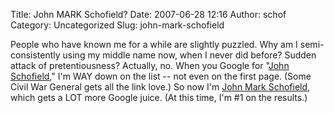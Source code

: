 Title: John MARK Schofield?
Date: 2007-06-28 12:16
Author: schof
Category: Uncategorized
Slug: john-mark-schofield

People who have known me for a while are slightly puzzled. Why am I
semi-consistently using my middle name now, when I never did before?
Sudden attack of pretentiousness? Actually, no. When you Google for
"[John
Schofield](http://www.google.com/search?q=john+schofield "Google results for "),"
I'm WAY down on the list -- not even on the first page. (Some Civil War
General gets all the link love.) So now I'm [John Mark
Schofield](http://www.google.com/search?q=john+mark+schofield "Google Results for John Mark Schofield"),
which gets a LOT more Google juice. (At this time, I'm \#1 on the
results.)

